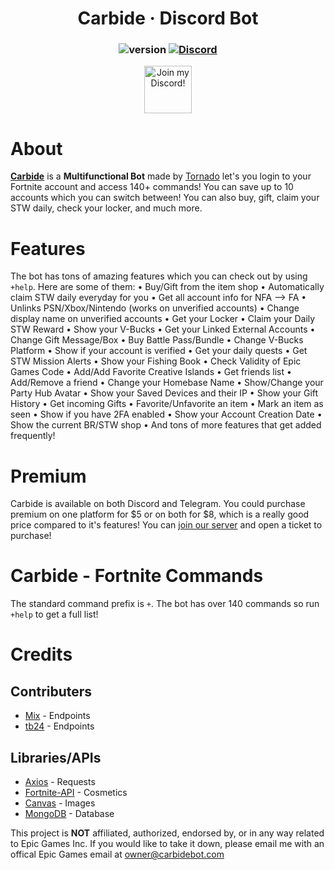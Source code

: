 <div align="center">

# Carbide &middot; Discord Bot

### ![version](https://img.shields.io/badge/Version-6.5.0-blue.svg?style=for-the-badge) [![Discord](https://img.shields.io/discord/802400590985560096.svg?style=for-the-badge&color=blue&logo=discord&logoColor=white)](https://discord.gg/carbide)

<a target="_blank" href="https://discord.gg/carbide" title="Join our Discord!">
<img draggable="false" src="https://discordapp.com/api/guilds/802400590985560096/widget.png?style=banner2" height="76px" draggable="false" alt="Join my Discord!">
</a>
</div>

# About
**[Carbide](https://carbidebot.com)** is a **Multifunctional Bot** made by [Tornado](https://twitter.com/im2rnadoo) let's you login to your Fortnite account and access 140+ commands! You can save up to 10 accounts which you can switch between! You can also buy, gift, claim your STW daily, check your locker, and much more.

# Features
The bot has tons of amazing features which you can check out by using `+help`. Here are some of them:
• Buy/Gift from the item shop
• Automatically claim STW daily everyday for you
• Get all account info for NFA --> FA
• Unlinks PSN/Xbox/Nintendo (works on unverified accounts)
• Change display name on unverified accounts
• Get your Locker
• Claim your Daily STW Reward
• Show your V-Bucks
• Get your Linked External Accounts
• Change Gift Message/Box
• Buy Battle Pass/Bundle
• Change V-Bucks Platform
• Show if your account is verified
• Get your daily quests
• Get STW Mission Alerts
• Show your Fishing Book
• Check Validity of Epic Games Code
• Add/Add Favorite Creative Islands
• Get friends list
• Add/Remove a friend
• Change your Homebase Name
• Show/Change your Party Hub Avatar
• Show your Saved Devices and their IP
• Show your Gift History
• Get incoming Gifts
• Favorite/Unfavorite an item
• Mark an item as seen
• Show if you have 2FA enabled
• Show your Account Creation Date
• Show the current BR/STW shop
• And tons of more features that get added frequently!


# Premium
Carbide is available on both Discord and Telegram. You could purchase premium on one platform for $5 or on both for $8, which is a really good price compared to it's features! You can [join our server](https://discord.gg/carbide) and open a ticket to purchase!

# Carbide - Fortnite Commands
The standard command prefix is `+`. The bot has over 140 commands so run `+help` to get a full list!

# Credits
## Contributers
 * [Mix](https://twitter.com/tonxim) - Endpoints
 * [tb24](https://twitter.com/amrsatrio) - Endpoints
## Libraries/APIs
 * [Axios](https://www.npmjs.com/package/axios) - Requests
 * [Fortnite-API](https://fortnite-api.com) - Cosmetics
 * [Canvas](https://www.npmjs.com/package/canvas) - Images
 * [MongoDB](https://www.mongodb.com) - Database

This project is **NOT** affiliated, authorized, endorsed by, or in any way related to Epic Games Inc.
If you would like to take it down, please email me with an offical Epic Games email at owner@carbidebot.com
